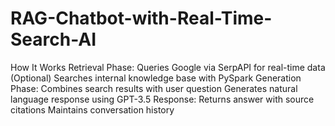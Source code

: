 # RAG-Chatbot-with-Real-Time-Search-AI
How It Works Retrieval Phase:  Queries Google via SerpAPI for real-time data  (Optional) Searches internal knowledge base with PySpark  Generation Phase:  Combines search results with user question  Generates natural language response using GPT-3.5  Response:  Returns answer with source citations  Maintains conversation history
